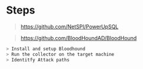 # Steps


> https://github.com/NetSPI/PowerUpSQL

> https://github.com/BloodHoundAD/BloodHound

```bash
> Install and setup Bloodhound
> Run the collector on the target machine
> Identitfy Attack paths
```
